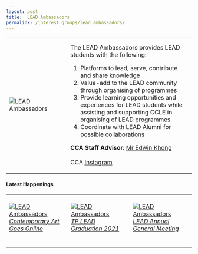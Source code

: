 ```yaml
---
layout: post
title:  LEAD Ambassadors
permalink: /interest_groups/lead_ambassadors/
---
```


<div>
    <table>
        <tr>
            <td style="width:33%"><image src="{{site.baseurl}}/images/CCA-Lead_Ambassadors.jpg" style="display:block;margin-left:auto;margin-right:auto;" alt="LEAD Ambassadors"></image></td>
            <td>
                <p>
                    The LEAD Ambassadors provides LEAD students with the following:<br>
                    <ol>
                        <li>Platforms to lead, serve, contribute and share knowledge</li>
                        <li>Value-add to the LEAD community through organising of programmes</li>
                        <li>Provide learning opportunities and experiences for LEAD students while assisting and supporting CCLE in organising of LEAD programmes</li>
                        <li>Coordinate with LEAD Alumni for possible collaborations</li>
                    </ol>
                </p>
                <p>
                    <b>CCA Staff Advisor:</b> <a href="mailto:Edwin_Khong@tp.edu.sg">Mr Edwin Khong</a><br>
                    <br>
                    CCA <a href="https://www.instagram.com/tp.lead/">Instagram</a>
                </p>
            </td>
        </tr>
    </table>
</div>

#### Latest Happenings

<table>
    <tr>
        <td style="width:33%"><br>
            <a href="https://www.instagram.com/p/CMjWYqeH_oz/">
                <image src="{{site.baseurl}}/images/CCA-la-ig4.png" style="display:block;margin-left:auto;margin-right:auto;" alt="LEAD Ambassadors">
                <h6 style="margin-top:0%">Contemporary Art Goes Online</h6>
                </image>
            </a>
        </td>
        <td style="width:33%"><br>
            <a href="https://www.instagram.com/p/CNbXquQHIxN/">
                <image src="{{site.baseurl}}/images/CCA-la-ig5.png" style="display:block;margin-left:auto;margin-right:auto;" alt="LEAD Ambassadors">
                <h6 style="margin-top:0%">TP LEAD Graduation 2021</h6>
                </image>
            </a>
        </td>
        <td style="width:33%"><br>
            <a href="https://www.instagram.com/p/CO2SLjBnUeq/">
                <image src="{{site.baseurl}}/images/CCA-la-ig6.png" style="display:block;margin-left:auto;margin-right:auto;" alt="LEAD Ambassadors">
                <h6 style="margin-top:0%">LEAD Annual General Meeting</h6>    
                </image>
            </a>
        </td>
    </tr>
</table>
